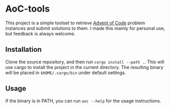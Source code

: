 # AoC-tools
This project is a simple toolset to retrieve [Advent of Code](https://adventofcode.com/) problem instances and submit solutions to them. I made this mainly for personal use, but feedback is always welcome.

## Installation
Clone the source repository, and then run `cargo install --path .`. This will use cargo to install the project in the current directory. The resulting binary will be placed in `$HOME/.cargo/bin` under default settings.

## Usage
If the binary is in PATH, you can run `aoc --help` for the usage instructions.
